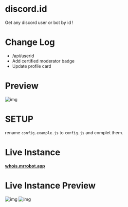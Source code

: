 # discord.id
Get any discord user or bot by id !

# Change Log
- /api/userid
- Add certified moderator badge
- Update profile card

# Preview
![img](https://cdn.discordapp.com/attachments/867065467034140783/867742275835396116/unknown.png)


# SETUP

rename `config.example.js` to `config.js` and complet them.





# Live Instance
**[whois.mrrobot.app](https://whois.mrrobot.app/)**
# Live Instance Preview
![img](https://i.gyazo.com/450afcd320c7ca2ba29c1eb9219322c0.png)
![img](https://gyazo.com/8e4ac8c3826995277e6d127f1f6a77a4.gif)
